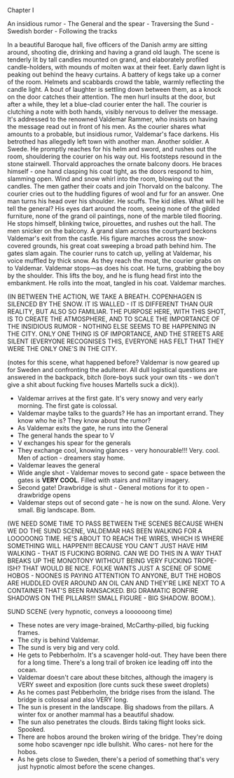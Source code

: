 Chapter I

An insidious rumor - The General and the spear - Traversing the Sund - Swedish border - Following the tracks

In a beautiful Baroque hall, five officers of the Danish army are sitting around, shooting die, drinking and having a grand old laugh. The scene is tenderly lit by tall candles mounted on grand, and elaborately profiled candle-holders, with mounds of molten wax at their feet. Early dawn light is peaking out behind the heavy curtains. A battery of kegs take up a corner of the room. Helmets and scabbards crowd the table, warmly reflecting the candle light.
A bout of laughter is settling down between them, as a knock on the door catches their attention. The men hurl insults at the door, but after a while, they let a blue-clad courier enter the hall. The courier is clutching a note with both hands, visibly nervous to deliver the message. It's addressed to the renowned Valdemar Rammer, who insists on having the message read out in front of his men. As the courier shares what amounts to a probable, but insidious rumor, Valdemar's face darkens. His betrothed has allegedly left town with another man. Another soldier. A Swede. He promptly reaches for his helm and sword, and rushes out the room, shouldering the courier on his way out. His footsteps resound in the stone stairwell. Thorvald approaches the ornate balcony doors. He braces himself - one hand clasping his coat tight, as the doors respond to him, slamming open. Wind and snow whirl into the room, blowing out the candles. The men gather their coats and join Thorvald on the balcony. The courier cries out to the huddling figures of wool and fur for an answer. One man turns his head over his shoulder. He scuffs. The kid idles. What will he tell the general? His eyes dart around the room, seeing none of the gilded furniture, none of the grand oil paintings, none of the marble tiled flooring. He stops himself, blinking twice, pirouettes, and rushes out the hall. The men snicker on the balcony. A grand slam across the courtyard beckons Valdemar's exit from the castle. His figure marches across the snow-covered grounds, his great coat sweeping a broad path behind him. The gates slam again. The courier runs to catch up, yelling at Valdemar, his voice muffled by thick snow. As they reach the moat, the courier grabs on to Valdemar. Valdemar stops—as does his coat. He turns, grabbing the boy by the shoulder. This lifts the boy, and he is flung head first into the embankment. He rolls into the moat, tangled in his coat. Valdemar marches.

(IN BETWEEN THE ACTION, WE TAKE A BREATH. COPENHAGEN IS SILENCED BY THE SNOW. IT IS WALLED - IT IS DIFFERENT THAN OUR REALITY, BUT ALSO SO FAMILIAR. THE PURPOSE HERE, WITH THIS SHOT, IS TO CREATE THE ATMOSPHERE, AND TO SCALE THE IMPORTANCE OF THE INSIDIOUS RUMOR - NOTHING ELSE SEEMS TO BE HAPPENING IN THE CITY. ONLY ONE THING IS OF IMPORTANCE, AND THE STREETS ARE SILENT (EVERYONE RECOGNISES THIS, EVERYONE HAS FELT THAT THEY WERE THE ONLY ONE'S IN THE CITY. 

(notes for this scene, what happened before? Valdemar is now geared up for Sweden and confronting the adulterer. All dull logistical questions are answered in the backpack, bitch (lore-boys suck your own tits - we don't give a shit about fucking five houses Martells suck a dick)).

- Valdemar arrives at the first gate. It's very snowy and very early morning. The first gate is colossal.
- Valdemar maybe talks to the guards? He has an important errand. They know who he is? They know about the rumor?
- As Valdemar exits the gate, he runs into the General
- The general hands the spear to V
- V exchanges his spear for the generals
- They exchange cool, knowing glances - very honourable!!! Very. cool. Men of action - dreamers stay home.
- Valdemar leaves the general
- Wide angle shot - Valdemar moves to second gate - space between the gates is **VERY COOL**. Filled with stairs and military imagery.
- Second gate! Drawbridge is shut - General motions for it to open - drawbridge opens
- Valdemar steps out of second gate - he is now on the sund. Alone. Very small. Big landscape. Bom.

(WE NEED SOME TIME TO PASS BETWEEN THE SCENES BECAUSE WHEN WE DO THE SUND SCENE, VALDEMAR HAS BEEN WALKING FOR A LOOOOONG TIME. HE'S ABOUT TO REACH THE WIRES, WHICH IS WHERE SOMETHING WILL HAPPEN!!! BECAUSE YOU CAN'T JUST HAVE HIM WALKING - THAT IS FUCKING BORING. CAN WE DO THIS IN A WAY THAT BREAKS UP THE MONOTONY WITHOUT BEING VERY FUCKING TROPE-ISH? THAT WOULD BE NICE. FOLKE WANTS JUST A SCENE OF SOME HOBOS - NOONES IS PAYING ATTENTION TO ANYONE, BUT THE HOBOS ARE HUDDLED OVER AROUND AN OIL CAN AND THEY'RE LIKE NEXT TO A CONTAINER THAT'S BEEN RANSACKED. BIG DRAMATIC BONFIRE SHADOWS ON THE PILLARS!!! SMALL FIGURE - BIG SHADOW. BOOM.).

SUND SCENE (very hypnotic, conveys a loooooong time)

- These notes are very image-brained, McCarthy-pilled, big fucking frames.
- The city is behind Valdemar.
- The sund is very big and very cold.
- He gets to Pebberholm. It's a scavenger hold-out. They have been there for a long time. There's a long trail of broken ice leading off into the ocean.
- Valdemar doesn't care about these bitches, although the imagery is VERY sweet and exposition (lore cunts suck these sweet droplets)
- As he comes past Pebberholm, the bridge rises from the island. The bridge is colossal and also VERY long.
- The sun is present in the landscape. Big shadows from the pillars. A winter fox or another mammal has a beautiful shadow. 
- The sun also penetrates the clouds. Birds taking flight looks sick. Spooked.
- There are hobos around the broken wiring of the bridge. They're doing some hobo scavenger npc idle bullshit. Who cares- not here for the hobos.
- As he gets close to Sweden, there's a period of something that's very just hypnotic almost before the scene changes.